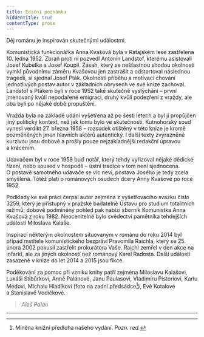 ```yaml
---
title: Ediční poznámka
hiddenTitle: true
contentType: prose
---
```


<section>

Děj románu je inspirován skutečnými událostmi.

Komunistická funkcionářka Anna Kvašová byla v Ratajském lese zastřelena 10. ledna 1952. Zbraň proti ní pozvedl Antonín Landstof, kterému asistovali Josef Kubelka a Josef Koupil. Zásah, který se nešťastnou shodou okolností vymkl původnímu záměru Kvašovou jen zastrašit a odstartoval následnou tragédii, si sjednal Josef Pták. Okolnosti příběhu a motivaci chování jednotlivých postav autor v základních obrysech ve své knize zachoval. Landstof s Ptákem byli v roce 1952 také skutečně vyslýcháni – první jmenovaný kvůli nepodařené emigraci, druhý kvůli podezření z vraždy, ale oba byli po nějaké době propuštěni.

Vražda byla na základě udání vyšetřena až po šesti letech a byl jí propůjčen jiný politický kontext, než jak tomu bylo ve skuteč­nosti. Kutnohorský soud vynesl verdikt 27. března 1958 – rozsudek otištěný v této knize je kromě pozměněných jmen hlavních aktérů autentický. I další texty zvýrazněné kurzivou jsou dobové a prošly pouze nejzákladnější redakční úpravou a krácením.

Udavačem byl v roce 1958 buď notář, který tehdy vyřizoval nějaké dědické řízení, nebo soused v hospodě – ústní tradice v tom není sjednocena. O postavě samotného udavače se víc neví, postava Josého je tedy zcela smyšlená. Totéž platí o románových osudech dcery Anny Kvašové po roce 1952.

Podklady ke své práci čerpal autor zejména z vyšetřovacího svazku číslo 3259, který je přístupný v pražské badatelně Ústavu pro studium totalitních režimů; dobově podmíněný pohled pak nabízí sborník Komunistka Anna Kvašová z roku 1982. Neocenitelné bylo svědectví pamětníka tehdejších událostí Miloslava Kalaše.

Inspirací některým okolnostem situovaným v románu do roku 2014 byl případ mstitele komunistického bezpráví Pravomila Raichla, který se 25. února 2002 pokusil zastřelit prokurátora Vaše. Raichl zemřel v den akce na infarkt, ale za jiných okolností než románový Karel Radosta. Další události zasazené v knize do let 2014 a 2015 jsou fikce.

Poděkování za pomoc při vzniku knihy patří zejména Miloslavu Kalašovi, Lukáši Stibůrkovi, Anně Palánové, Janu Paulasovi, Vladimíru Pistoriovi, Karlu Médovi, Michalu Hladíkovi (foto na zadní předsádce[^1]), Evě Kotalové a Stanislavě Vodičkové.

</section>

<section>

> _Aleš Palán_

* * *
[^1]: Míněna knižní předloha našeho vydání. _Pozn. red._
</section>
